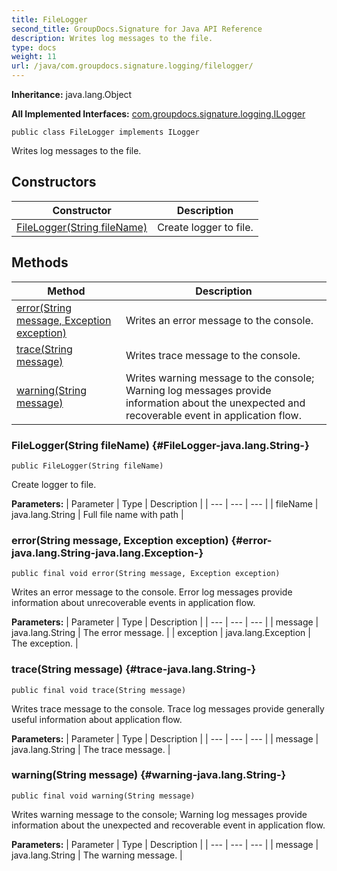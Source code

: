 ```yaml
---
title: FileLogger
second_title: GroupDocs.Signature for Java API Reference
description: Writes log messages to the file.
type: docs
weight: 11
url: /java/com.groupdocs.signature.logging/filelogger/
---
```

**Inheritance:**
java.lang.Object

**All Implemented Interfaces:**
[com.groupdocs.signature.logging.ILogger](../../com.groupdocs.signature.logging/ilogger)
```
public class FileLogger implements ILogger
```

Writes log messages to the file.
## Constructors

| Constructor | Description |
| --- | --- |
| [FileLogger(String fileName)](#FileLogger-java.lang.String-) | Create logger to file. |
## Methods

| Method | Description |
| --- | --- |
| [error(String message, Exception exception)](#error-java.lang.String-java.lang.Exception-) | Writes an error message to the console. |
| [trace(String message)](#trace-java.lang.String-) | Writes trace message to the console. |
| [warning(String message)](#warning-java.lang.String-) | Writes warning message to the console; Warning log messages provide information about the unexpected and recoverable event in application flow. |
### FileLogger(String fileName) {#FileLogger-java.lang.String-}
```
public FileLogger(String fileName)
```


Create logger to file.

**Parameters:**
| Parameter | Type | Description |
| --- | --- | --- |
| fileName | java.lang.String | Full file name with path |

### error(String message, Exception exception) {#error-java.lang.String-java.lang.Exception-}
```
public final void error(String message, Exception exception)
```


Writes an error message to the console. Error log messages provide information about unrecoverable events in application flow.

**Parameters:**
| Parameter | Type | Description |
| --- | --- | --- |
| message | java.lang.String | The error message. |
| exception | java.lang.Exception | The exception. |

### trace(String message) {#trace-java.lang.String-}
```
public final void trace(String message)
```


Writes trace message to the console. Trace log messages provide generally useful information about application flow.

**Parameters:**
| Parameter | Type | Description |
| --- | --- | --- |
| message | java.lang.String | The trace message. |

### warning(String message) {#warning-java.lang.String-}
```
public final void warning(String message)
```


Writes warning message to the console; Warning log messages provide information about the unexpected and recoverable event in application flow.

**Parameters:**
| Parameter | Type | Description |
| --- | --- | --- |
| message | java.lang.String | The warning message. |

